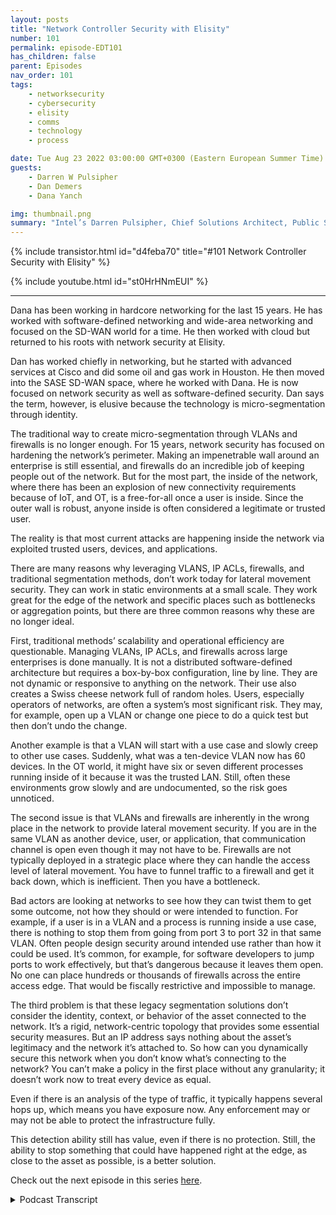 ```yaml
---
layout: posts
title: "Network Controller Security with Elisity"
number: 101
permalink: episode-EDT101
has_children: false
parent: Episodes
nav_order: 101
tags:
    - networksecurity
    - cybersecurity
    - elisity
    - comms
    - technology
    - process

date: Tue Aug 23 2022 03:00:00 GMT+0300 (Eastern European Summer Time)
guests:
    - Darren W Pulsipher
    - Dan Demers
    - Dana Yanch

img: thumbnail.png
summary: "Intel’s Darren Pulsipher, Chief Solutions Architect, Public Sector, interviews network security experts Dana Yanch and Dan Demers from Elisity about network controller security techniques and zero trust architectures. "
---
```


{% include transistor.html id="d4feba70" title="#101 Network Controller Security with Elisity" %}

{% include youtube.html id="st0HrHNmEUI" %}

---

Dana has been working in hardcore networking for the last 15 years. He has worked with software-defined networking and wide-area networking and focused on the SD-WAN world for a time. He then worked with cloud but returned to his roots with network security at Elisity.

Dan has worked chiefly in networking, but he started with advanced services at Cisco and did some oil and gas work in Houston. He then moved into the SASE SD-WAN space, where he worked with Dana. He is now focused on network security as well as software-defined security. Dan says the term, however, is elusive because the technology is micro-segmentation through identity.

The traditional way to create micro-segmentation through VLANs and firewalls is no longer enough. For 15 years, network security has focused on hardening the network’s perimeter. Making an impenetrable wall around an enterprise is still essential, and firewalls do an incredible job of keeping people out of the network. But for the most part, the inside of the network, where there has been an explosion of new connectivity requirements because of IoT, and OT, is a free-for-all once a user is inside. Since the outer wall is robust, anyone inside is often considered a legitimate or trusted user.

The reality is that most current attacks are happening inside the network via exploited trusted users, devices, and applications.

There are many reasons why leveraging VLANS, IP ACLs, firewalls, and traditional segmentation methods, don’t work today for lateral movement security. They can work in static environments at a small scale. They work great for the edge of the network and specific places such as bottlenecks or aggregation points, but there are three common reasons why these are no longer ideal.

First, traditional methods’ scalability and operational efficiency are questionable. Managing VLANs, IP ACLs, and firewalls across large enterprises is done manually. It is not a distributed software-defined architecture but requires a box-by-box configuration, line by line. They are not dynamic or responsive to anything on the network. Their use also creates a Swiss cheese network full of random holes. Users, especially operators of networks, are often a system’s most significant risk. They may, for example, open up a VLAN or change one piece to do a quick test but then don’t undo the change.

Another example is that a VLAN will start with a use case and slowly creep to other use cases. Suddenly, what was a ten-device VLAN now has 60 devices. In the OT world, it might have six or seven different processes running inside of it because it was the trusted LAN. Still, often these environments grow slowly and are undocumented, so the risk goes unnoticed.

The second issue is that VLANs and firewalls are inherently in the wrong place in the network to provide lateral movement security. If you are in the same VLAN as another device, user, or application, that communication channel is open even though it may not have to be. Firewalls are not typically deployed in a strategic place where they can handle the access level of lateral movement. You have to funnel traffic to a firewall and get it back down, which is inefficient. Then you have a bottleneck.

Bad actors are looking at networks to see how they can twist them to get some outcome, not how they should or were intended to function. For example, if a user is in a VLAN and a process is running inside a use case, there is nothing to stop them from going from port 3 to port 32 in that same VLAN. Often people design security around intended use rather than how it could be used. It’s common, for example, for software developers to jump ports to work effectively, but that’s dangerous because it leaves them open. No one can place hundreds or thousands of firewalls across the entire access edge. That would be fiscally restrictive and impossible to manage.

The third problem is that these legacy segmentation solutions don’t consider the identity, context, or behavior of the asset connected to the network. It’s a rigid, network-centric topology that provides some essential security measures. But an IP address says nothing about the asset’s legitimacy and the network it’s attached to. So how can you dynamically secure this network when you don’t know what’s connecting to the network? You can’t make a policy in the first place without any granularity; it doesn’t work now to treat every device as equal.

Even if there is an analysis of the type of traffic, it typically happens several hops up, which means you have exposure now. Any enforcement may or may not be able to protect the infrastructure fully.

This detection ability still has value, even if there is no protection. Still, the ability to stop something that could have happened right at the edge, as close to the asset as possible, is a better solution.

Check out the next episode in this series [here](episode-EDT101).


<details>
<summary> Podcast Transcript </summary>

<p>﻿1</p>
<p>Hello, thisis Darren Pulsipher chief solutionarchitect of public sector at Intel.</p>
<p>And welcome to Embracing</p>
<p>Digital Transformation,where we investigate effective change,leveragingpeople, process and technology.</p>
<p>On today's episode, Network</p>
<p>Controller Security with Dana Yanchand Dan Demers from Elisity.</p>
<p>Dan, Dana, welcome to the show.</p>
<p>Thanks.</p>
<p>Thanks.</p>
<p>Hey, Dana,tell us a little bit about your backgroundand why we're talking todayand then we'll head over to Dan.</p>
<p>Yeah, absolutely. Thanks, Darren.</p>
<p>So I'm Dana Yanch, director of technicalmarketing at Elisity.</p>
<p>My background as well has been hardcore networking for the last 15 years.</p>
<p>A lot of softwaredefined networking, wide area networking,the SDWAN world, which is something</p>
<p>I was focused on for a long time.</p>
<p>And then the cloud world,</p>
<p>I went to work for a companycalled Aviatrix for a period of timeand it's been great.</p>
<p>But I came back to my rootshere on network security at Elisity</p>
<p>Great.</p>
<p>Thanks.</p>
<p>Dana, what about you?</p>
<p>Dan, your backgroundis different than Dana's.</p>
<p>I know that it's as we've talkedquite a few times.</p>
<p>Yeah, I started</p>
<p>I've been the networking most of the time,but I started out in the services areawith advanced services at Ciscofor a few years down oil did some oiland gas work down in Houston.</p>
<p>And then I moved over into kind of SASEamd SDWAN spaceafter that for several years and thenworked with Dana in the past.</p>
<p>And then we jumped over here to Elisityand now more focused onnetwork security,but also software defined security.</p>
<p>It's kind of a an elusive termhere in the sense of we're quite lans,but from a micro segmentation to identity.</p>
<p>Yeah, thisis something really unique about whatyour guys's approach to securing networksand things like that.</p>
<p>Very differentthan what I've seen traditionallyand what I learned rightwhen I started doing networking.</p>
<p>It's very different, very unique.</p>
<p>So I was very fascinated.</p>
<p>So let's start offwith the first question why?</p>
<p>Why not just use </p>
<p>VLANs and firewallsjust to protect my network?</p>
<p>Isn't that good enoughto create micro segmentation?</p>
<p>Because that's what I was told.</p>
<p>So yeah. Whywhy do any different than that?</p>
<p>Okay. Yeah,it's it's it's a pretty common question.</p>
<p>We've been doing one way,one thing for a long time.</p>
<p>And and why?</p>
<p>Why fix what's potentially not broken?</p>
<p>But actually it isit's quite broken in this day and age.</p>
<p>So I mean, for me to talk about thatin the preface to it a little bitabout what we'vebeen focused on for the last 15 yearsor more in network security,and that's been hardeningthe perimeter of the network.</p>
<p>I'm sure you've heard thatthat terminologybefore, the perimeter of the network.</p>
<p>And that's thingslike when as the Internet, as DMS,these remote access edge.</p>
<p>And so what we've spent a lot of timeand energy spent there making thisimpenetrable wall around our enterprises,and that's still important.</p>
<p>But the problem, thatproblem's been solved for a long time.</p>
<p>Firewall firewalls doing an incredible jobkeeping people out of the network.</p>
<p>But for the most part,we neglected the inside of the networkwhere there's been this explosionof new connectivity requirementsbecause of all this Iot and IMT and OTand Iot, that's just being connectedinternally to absolutely everything,to the Internet too, to resources. Andso, you.</p>
<p>Know, it reminds me we didwe did a podcast on Zero</p>
<p>Trust Architecturesand we compared it to a castle.</p>
<p>So what you're telling meis you built a really strong moat.</p>
<p>You built really strong wallsaround your castle,and we've done a great job at that.</p>
<p>But what you're sayingis inside the castle, once I'm inside,it's like a free for all.</p>
<p>Yeah. A pretty safe to say. Exactly.</p>
<p>For the most part, that's. That'spretty much what we've seen.</p>
<p>We've been looking at a lot of networkswith our customers and finding out thatthe inside of the networkhas been implicitly permittedbecause, you know,if you've made it past this robustouter wall and into the network,you must be a legitimate.</p>
<p>You must be.</p>
<p>Yeah, exactly.</p>
<p>But that's really not the case.</p>
<p>It's not the case this day.</p>
<p>And so,</p>
<p>I mean, as you'rewell aware, the majority of the attacksthat are happeningthese days are happeningfrom the inside of network, namelyfrom exploited trusted users, devicesand applications.</p>
<p>It's almost like the Trojan horse.</p>
<p>Well, that'swhere Trojan Horse came from. Right.</p>
<p>The whole concept. Yeah. Right.</p>
<p>They brought the Trojan horseinside the security walls of Troy.</p>
<p>Right.</p>
<p>That's what happened.</p>
<p>That's right.</p>
<p>I mean, then they came outand killed everyone, right? Yeah.</p>
<p>I mean, what that meansis that these threat actors, they'recrawling around the network that's that'sgot all these channels that are fully openthat we've never sat down and analyzed.</p>
<p>And it's shut down, you know, made itso that only what you need to access to doyour job is openand everything else is closed offor that's somethingwe totally just ignored.</p>
<p>And now it's time to go back and fix this,because all sorts of organizationsare being,you know, brought to their knees becauseof all the threats that are happening now.</p>
<p>All right.</p>
<p>So but the term I've heard onthis is just Microsoft mentation.</p>
<p>Yeah.</p>
<p>So why not just create a bunch of VLANswith firewalls around each Phelan and say,hey, only these applicationscan talk to each other and why not?</p>
<p>Why not just go that route? That's right.</p>
<p>Yeah, it's a good question.</p>
<p>And that's the we need to answer here.</p>
<p>That's whatwe've been focused on solving for adults.</p>
<p>See the problem with traditionalmechanisms of segmentationand I say that lightlywhen we talk about VLANs,but things like leveraging VLANsor IP, ACLsor firewalls with access control entriesin them, there's all sorts of reasonswhy they don't work todayfor lateral movement security.</p>
<p>They workedgreat for the edge of the networkand they were great for very specificmaybe bottlenecks or aggregation points.</p>
<p>I'll talk about three common ones. Okay.</p>
<p>And that should frame the conversationpretty, pretty, pretty.</p>
<p>Well.</p>
<p>So number one, VLANs, ACLs,firewalls, their scalabilityand operational efficiencyis questionable, right?</p>
<p>Managing VLANs,</p>
<p>IP, ACLs and firewalls acrosslarge enterprises is done quite manually.</p>
<p>Right.</p>
<p>It's not a scalable mechanism.</p>
<p>It's not a distributedsoftware-defined architecture.</p>
<p>It requires a box by boxconfiguration, line by line.</p>
<p>They're not dynamic in any wayand they don't respond to anythinghappening on the network.</p>
<p>They're just not intelligentenough. Right.</p>
<p>These are kind of dumb mechanisms thatkind of work for certain environments.</p>
<p>But in the grand scheme of things,for large enterprises,lateral movementis not a efficient way to do this.</p>
<p>What happens also that we've seenis that you might try to usethese features, these functionalities,and you'll come back and realize thatthere's a network full of random holes.</p>
<p>It's like a Swiss cheese networkbecause people have put little accesscontrol entries that allow this and that.</p>
<p>And out of nowhere you now have.</p>
<p>Well, that would be me.</p>
<p>Yeah, yeah.</p>
<p>Just yeah, that's that's your,that's your software developers, right.</p>
<p>They do that all over the place. Yeah.</p>
<p>Because we just want the thing towork, right.</p>
<p>So we're like, okay, we're under pressure.</p>
<p>Let's just make it workand nobody comes back. Results for</p>
<p>I'm yourworst user as far as security goes,because if I need to download somethingor if I need a port openso I can attach to an external service,</p>
<p>I open the port.</p>
<p>Yeah, right. Right.</p>
<p>I don't ask permission.</p>
<p>So Dan, you were going to saysomething about this.</p>
<p>How do you manage?</p>
<p>ALL Yeah, one of the,one of the things that always hit mewas that your users are your greatestasset, but also your biggest risk inthe sense of users are especiallythe operators of networks in the sense of,hey, I'm going to open up that VLANor change this one piecejust to do a quick test.</p>
<p>But then don't undo the change.</p>
<p>Or well, because something else happened.</p>
<p>Or VLANs started,especially the VLAN example.</p>
<p>We've actually seen this in the real worldnumerous times where a VLANor some kind of verve or a constructwill start with a use caseand then it will slowly creepto other use cases.</p>
<p>And all of a sudden what was a ten device?</p>
<p>VLAN is now having 40, 50, 60 devicesand in the OTTI worldit might have six or sevendifferent processes running inside of itbecause that's the that was the trustedthis, you know, the safety lanthat wasn't the dirty one.</p>
<p>But then it kind of blew up over ten yearsbecause these environments oftenthey're static alot of the time, but they kind of go slowand are documented.</p>
<p>Yeah. Okay.</p>
<p>So this brings up something interestingwhat you're saying is</p>
<p>VLANs and firewalls do workin very static environmentswhere I can where I know everythingthat's going to happen on there andand in small scale.</p>
<p>Well, one thing.</p>
<p>That that's what I just heard, right.</p>
<p>Yeah. That's that brings me to thethat's fine.</p>
<p>That brings me excitedbecause that brings me to the othertwo pointsaround the efficacy of these mechanisms.</p>
<p>Right.</p>
<p>The fact that VLANs and firewallsare inherentlyin the wrong place in the networkto provide lateral movement.</p>
<p>Security is the big problem.</p>
<p>I mean, if you're in the same VLANas another device that communityor useror application, that communication channelis completely open and availableeven though it may not have to be.</p>
<p>And firewalls are typicallynot even deployedin a strategic place where it can handlethat access level of lateral movement.</p>
<p>You have to funnel trafficup to a firewall, get it back down.</p>
<p>It's just it's not the most efficient.</p>
<p>Then you have a bottleneck.</p>
<p>Yeah, yeah.</p>
<p>So justthey're not even seeing the trafficthat we're trying to securemost of the time.</p>
<p>Interesting. Very interesting. Yeah.</p>
<p>So that goes into that scalabilityissue as well then.</p>
<p>Yeah, right.</p>
<p>The first off,they're not catching the right traffic.</p>
<p>Doesn't really prevent lateral movementinside the same network, right.</p>
<p>Yeah.</p>
<p>And not to me,if I'm a VLAN and I have a process runninginside, that's some kind of use case.</p>
<p>What's to stop me from going from portthree to port 32 in the same VLAN?</p>
<p>Now if there's nothing,there is nothing to do and it comes downto what was the intended,what's the intended functionthat should be occurring versuswhat could occur.</p>
<p>And that's too often people will designsecurity around what they they'll putsecurity up into a point of, all right,this is what I'm going to allow.</p>
<p>I'm thinking it's a white list,but it's not.</p>
<p>They don't actually think ofhow could this be turned around and useddifferently because when when bad actorsare looking at networksand not looking of howthey should be functioning,they're looking at how they can takewhat is functioning and twistedto get some type of outcomethey're looking to do.</p>
<p>And they're not using your tools.</p>
<p>They're using their tools.</p>
<p>Well,isn't that a developer as well as a saw?</p>
<p>I'm a software developer. Right.</p>
<p>And and I'm trying to find waysto get my work done most effectively.</p>
<p>And I will jump ports.</p>
<p>I do that. Right, which is awful.</p>
<p>I know I'm but I do jump ports,especiallyif for some reason a port goes down, I'mgoing to jump ports onto something elseand try other through a range of ports.</p>
<p>I mean, that'sjust something that I've done.</p>
<p>Yeah, but what you're saying isthat's kind of dangerous is in,in the current VLAN environment. Right.</p>
<p>Because I, I'm kind of open.</p>
<p>Yeah, you're absolutely right.</p>
<p>In firewalls, nobody is placingfar hundreds or thousands of firewallsacross the entire access edgeto get that type of visibility.</p>
<p>If be impossible to manageand it be fiscally restrictive.</p>
<p>There's no waya lot of organizations can handleputting these firewalls everywhere.</p>
<p>So so isn't that isn't that the balancethe balance between flexibilitythat I need to actually deliver myapplication or my data and also security?</p>
<p>Aren't they at odds with each other? Yeah.</p>
<p>Yeah, to an extent.</p>
<p>They are at oddsand it be based on current technologiesbecause for the last 15, 20 years,ever since the firewall, you know,in the ninetiesreally kind of became a thing.</p>
<p>The it's been the go to tool, hey,</p>
<p>I need security.</p>
<p>I'll throw a firewall and hey,</p>
<p>I've got to separate two things.</p>
<p>I'll throw a firewall.</p>
<p>And it's always been this L-3 two or threehops up in the network kind of thinkingand the whole market,all the vendors, including have,you know, the major vendors have kind ofgone down that path in the sense of, hey,you know,we're going to invest there because itmay not be the best possible way to do it,but it's a way that that is rinseand repeatable and that.</p>
<p>Oh I see.</p>
<p>Yeah.</p>
<p>So they first did itbecause it was exactly.</p>
<p>What it was.</p>
<p>It was probably, you know, day 1/1firewall, iteration, eighties, ninetiesish, true kind of modern firewallthinking it was a wild success day one.</p>
<p>It's more like day 20,000, you know, some,you know, many years later,the success calculation is,is it much different?</p>
<p>Well, and I think a lot of thathas to do with the scalability,the sophistication of cyber attacks now.</p>
<p>Yeah, totally. So.</p>
<p>All right.</p>
<p>So what you're telling me iswe've got an internal combustionengine, the firewall,and it's time to replace it with electric.</p>
<p>I love that.</p>
<p>I'm a massive Tesla fan, so.</p>
<p>Yeah, absolutely.</p>
<p>Right.</p>
<p>So, soso you have a third one that you gave me.</p>
<p>Yeah, the third one to me is probablythe most interesting out of them all.</p>
<p>And it's the factthat these legacy solutions, these legacysecurity slash segmentation solutions,don't take into consideration identityor the context or the behavior ofthe asset that's connected to the network.</p>
<p>So it means it's really unintelligent.</p>
<p>It's a really networkcentric topology, dependent and rigidway to providesome measure of basic security.</p>
<p>I mean, an IP address tells menothing about the legitimacy of the assetand the network that it's attached to.</p>
<p>Right. It doesn't tell you anything.</p>
<p>So how can you secure this networkand dynamic fashionwhen you don't even really know what'sout there connecting to the network?</p>
<p>How can you make a policyin the first place without anywith any type of granularity?</p>
<p>If all your match yarn or five tuplenetwork constructs, that's your policymatch criteria.</p>
<p>It doesn't work in this day and age,</p>
<p>I think.</p>
<p>Yeah, that's really fascinatingbecause what you're saying isevery day, every device securingthe network, every device is equal.</p>
<p>That's right. Yeah.</p>
<p>They're all the same. Right.</p>
<p>How are you supposed to get graphs?</p>
<p>They all look the same,right?</p>
<p>But I can't.</p>
<p>I analyze traffic and then,you know, based off the type of traffic,</p>
<p>I can do different things with work.</p>
<p>But that's not how. This is happening.</p>
<p>It's going to be happening.</p>
<p>How many hands and.</p>
<p>Several hops he essentially.</p>
<p>Gets, right?</p>
<p>Yeah.</p>
<p>Which means I have exposure now.</p>
<p>And let's say let's say wewe tapped everythingand we saw everything.</p>
<p>The analysis is going to still happenin the traditional thinking,multiple hops away firewall thinkingand or some kind of appliance.</p>
<p>And then any type of enforcementit may or may not be able to dois going to be up there.</p>
<p>It's not going to be down here.</p>
<p>And so I might know somethingthat's very valuablethat's not to take away from the value.</p>
<p>It's the whole concept of,you know,protect, detectand then kind of some kind of response.</p>
<p>That's very oversimplify it.</p>
<p>But we still need that.</p>
<p>The detection, we still need to knowsomething bad happenedeven if we didn't protect ourselves.</p>
<p>That's incredibly and that's actuallyan underused part of cybersecurityin the sense of nowthere's more value to be put in there.</p>
<p>But the abilityto stop something from happeningand then detectsomething could have happenedand I killed it before it happened.</p>
<p>That's something that can happenand should be happening at the very edgeof the network, as close to the assetas possible, whatever that asset may be.</p>
<p>That's really interesting.</p>
<p>Let's go back to my castle.</p>
<p>I got my castle.</p>
<p>So you guys are telling meas people are coming through my castle,</p>
<p>I'm sendingmy report on who's come throughand what they're carrying with them offto another city to go tell.</p>
<p>And they're going to analyze it.</p>
<p>And then they'll get back to meon who's in my castle.</p>
<p>That's what today happens. Yeah.</p>
<p>And then they'll make a needto keep the analogy going.</p>
<p>They'll make a rule somewhere in the roadoutside the city of.</p>
<p>Hey, if anyone comes,it goes from the city.</p>
<p>We're going to kill that,you know, that behavior.</p>
<p>But the what if and it's not even awhat if thewhat happens oftenis it all stays within that little realm.</p>
<p>It doesn't actually leaveand go to the other cityor hit the highway and so forth.</p>
<p>You know, great analogy.</p>
<p>Oh, very, very fascinating.</p>
<p>Okay, guys.</p>
<p>So we've scared everyone.</p>
<p>Oh, there's a. Solution. Don't worry.</p>
<p>To find out about a solutionto solve the networkcontroller security problems,listen to Dana and Dan explain.</p>
<p>Identity based micro segmentationin the second partof this interview.</p>
<p>Thank you for listeningto Embracing Digital Transformation today.</p>
<p>If you enjoyed our podcast,give it five stars on your favoritepodcasting site or YouTube channel.</p>
<p>You can find out more informationabout embracing digital transformationand embracingdigital.orguntil next time, go outand do something wonderful.</p>

</details>
